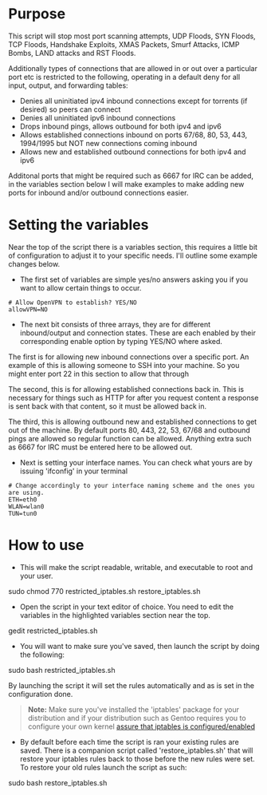 Purpose
===

This script will stop most port scanning attempts, UDP Floods, SYN Floods, TCP Floods, 
Handshake Exploits, XMAS Packets, Smurf Attacks, ICMP Bombs, LAND attacks and RST Floods. 

Additionally types of connections that are allowed in or out over a particular port etc is 
restricted to the following, operating in a default deny for all input, output, and forwarding tables:  

- Denies all uninitiated ipv4 inbound connections except for torrents (if desired) so peers can connect
- Denies all uninitiated ipv6 inbound connections
- Drops inbound pings, allows outbound for both ipv4 and ipv6
- Allows established connections inbound on ports 67/68, 80, 53, 443, 1994/1995 but NOT new connections
coming inbound
- Allows new and established outbound connections for both ipv4 and ipv6

Additonal ports that might be required such as 6667 for IRC can be added, in the variables section
below I will make examples to make adding new ports for inbound and/or outbound connections easier.

Setting the variables
===

Near the top of the script there is a variables section, this requires a little bit of configuration
to adjust it to your specific needs. I'll outline some example changes below.

- The first set of variables are simple yes/no answers asking you if you want to allow certain
things to occur.

```
# Allow OpenVPN to establish? YES/NO
allowVPN=NO
```

- The next bit consists of three arrays, they are for different inbound/output and connection states. These
are each enabled by their corresponding enable option by typing YES/NO where asked.

The first is for allowing new inbound connections over a specific port. An example of this is allowing
someone to SSH into your machine. So you might enter port 22 in this section to allow that through

The second, this is for allowing established connections back in. This is necessary for things such
as HTTP for after you request content a response is sent back with that content, so it must be allowed
back in. 

The third, this is allowing outbound new and established connections to get out of the machine. By
default ports 80, 443, 22, 53, 67/68 and outbound pings are allowed so regular function can be allowed.
Anything extra such as 6667 for IRC must be entered here to be allowed out.

- Next is setting your interface names. You can check what yours are by issuing 'ifconfig' in your terminal

```
# Change accordingly to your interface naming scheme and the ones you are using.
ETH=eth0
WLAN=wlan0
TUN=tun0
```


How to use
===

- This will make the script readable, writable, and executable to root and your user. 

sudo chmod 770 restricted_iptables.sh restore_iptables.sh

- Open the script in your text editor of choice. You need to edit the variables in the highlighted variables section near the top.

gedit restricted_iptables.sh

- You will want to make sure you've saved, then launch the script by doing the following:

sudo bash restricted_iptables.sh

By launching the script it will set the rules automatically and as is set in the configuration done.

> **Note:** 
> Make sure you've installed the 'iptables' package for your distribution and if your distribution
> such as Gentoo requires you to configure your own kernel [assure that iptables is configured/enabled](https://wiki.gentoo.org/wiki/Iptables)

- By default before each time the script is ran your existing rules are saved. There is a companion script
called 'restore_iptables.sh' that will restore your iptables rules back to those before the new rules
were set. To restore your old rules launch the script as such:

sudo bash restore_iptables.sh
